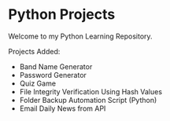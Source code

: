 # Python Projects

Welcome to my Python Learning Repository.

Projects Added:

- Band Name Generator
- Password Generator
- Quiz Game
- File Integrity Verification Using Hash Values
- Folder Backup Automation Script (Python)
- Email Daily News from API
